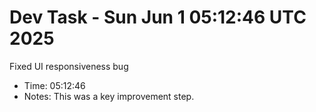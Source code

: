 # Dev Task - Sun Jun  1 05:12:46 UTC 2025
Fixed UI responsiveness bug
- Time: 05:12:46
- Notes: This was a key improvement step.
